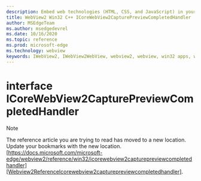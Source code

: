 ```yaml
---
description: Embed web technologies (HTML, CSS, and JavaScript) in your native applications with the Microsoft Edge WebView2 control
title: WebView2 Win32 C++ ICoreWebView2CapturePreviewCompletedHandler
author: MSEdgeTeam
ms.author: msedgedevrel
ms.date: 10/16/2020
ms.topic: reference
ms.prod: microsoft-edge
ms.technology: webview
keywords: IWebView2, IWebView2WebView, webview2, webview, win32 apps, win32, edge, ICoreWebView2, ICoreWebView2Controller, browser control, edge html, ICoreWebView2CapturePreviewCompletedHandler
---
```


# interface ICoreWebView2CapturePreviewCompletedHandler 

> [!NOTE]
> The reference article you are trying to read has moved to a new location.  
> Update your bookmarks with the new location.  
> [https://docs.microsoft.com/microsoft-edge/webview2/reference/win32/icorewebview2capturepreviewcompletedhandler][Webview2ReferenceIcorewebview2capturepreviewcompletedhandler].  

[Webview2ReferenceIcorewebview2capturepreviewcompletedhandler]: /microsoft-edge/webview2/reference/win32/icorewebview2capturepreviewcompletedhandler "interface ICoreWebView2CapturePreviewCompletedHandler | Microsoft Docs"
